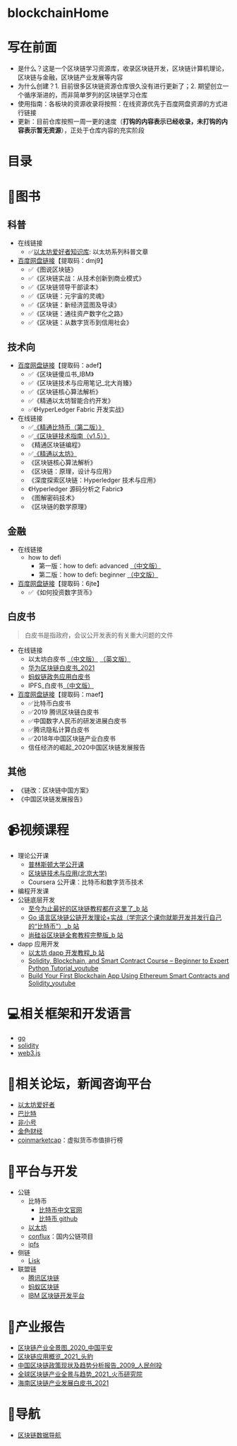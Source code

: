 # blockchainHome
# 写在前面
- 是什么？这是一个区块链学习资源库，收录区块链开发，区块链计算机理论，区块链与金融，区块链产业发展等内容
- 为什么创建？1. 目前很多区块链资源仓库很久没有进行更新了；2. 期望创立一个循序渐进的，而非简单罗列的区块链学习仓库
- 使用指南：各板块的资源收录将按照：在线资源优先于百度网盘资源的方式进行链接
- 更新：目前仓库按照一周一更的速度（**打钩的内容表示已经收录，未打钩的内容表示暂无资源**），正处于仓库内容的充实阶段 
# 目录
# :blue_book:图书
## 科普
- 在线链接
  - :white_check_mark:[以太坊爱好者知识库](https://ethfans.org/wikis/Home): 以太坊系列科普文章
- [百度网盘链接](https://pan.baidu.com/s/1HiqPNszFwGYjyL5pq2WoBA)【提取码：dmj9】
  - :white_check_mark:《图说区块链》
  - :white_check_mark:《区块链实战：从技术创新到商业模式》
  - :white_check_mark:《区块链领导干部读本》
  - :white_check_mark:《区块链：元宇宙的灵魂》
  - :white_check_mark:《区块链：新经济蓝图及导读》
  - :white_check_mark:《区块链：通往资产数字化之路》
  - :white_check_mark:《区块链：从数字货币到信用社会》
## 技术向
- [百度网盘链接](https://pan.baidu.com/s/1S4Bw1mJEx4xix6V0wxMPUw)【提取码：adef】
  - :white_check_mark:《区块链傻瓜书_IBM》
  - :white_check_mark:《区块链技术与应用笔记_北大肖臻》
  - :white_check_mark:《区块链核心算法解析》
  - :white_check_mark:《精通以太坊智能合约开发》
  - :white_check_mark:《HyperLedger Fabric 开发实战》
- 在线链接
  - :white_check_mark:[《精通比特币（第二版）》](https://www.8btc.com/books/834/masterbitcoin2cn/_book/)
  - :white_check_mark:[《区块链技术指南（v1.5）》](https://yeasy.gitbook.io/blockchain_guide/)
  - 《精通区块链编程》
  - :white_check_mark:[《精通以太坊》](https://www.8btc.com/books/834/ethereum-book/_book/)
  - 《区块链核心算法解析》
  - 《区块链：原理，设计与应用》
  - 《深度探索区块链：Hyperledger 技术与应用》
  - 《Hyperledger 源码分析之 Fabric》
  - 《图解密码技术》
  - 《区块链的数学原理》
## 金融
- 在线链接
  - how to defi
    - 第一版：how to defi: advanced [（中文版）](https://nigdaemon.gitbook.io/how-to-defi-advanced-zhogn-wen-b/)
    - 第二版：how to defi: beginner [（中文版）](https://nigdaemon.gitbook.io/how-to-defi-beginnerv2)
- [百度网盘链接](https://pan.baidu.com/s/117H39_qh83Uq2YoepaNUEw)【提取码：6jte】
  - :white_check_mark:《如何投资数字货币》 
## 白皮书
> 白皮书是指政府，会议公开发表的有关重大问题的文件
- 在线链接
  - 以太坊白皮书 [（中文版）](https://github.com/ethereum/wiki/wiki/%5B%E4%B8%AD%E6%96%87%5D-%E4%BB%A5%E5%A4%AA%E5%9D%8A%E7%99%BD%E7%9A%AE%E4%B9%A6) [（英文版）](https://github.com/ethereum/wiki/wiki/White-Paper)
  - [华为区块链白皮书_2021](https://res-static.hc-cdn.cn/cloudbu-site/china/zh-cn/BCS/BCS2.0.pdf)
  - [蚂蚁链政务应用白皮书](https://gw.alipayobjects.com/os/bmw-prod/f3d7600b-5d5d-4c83-b7f3-7e5ee23b574e.pdf)
  - IPFS_白皮书[（中文版）](https://ipfs.netlify.app/tutorial/whitepaperipfs.html)
- [百度网盘链接](https://pan.baidu.com/s/1bkDtL8-RptiLKYmCAdSqJg)【提取码：maef】
  - :white_check_mark:比特币白皮书
  - :white_check_mark:2019 腾讯区块链白皮书
  - :white_check_mark:中国数字人民币的研发进展白皮书
  - :white_check_mark:腾讯隐私计算白皮书
  - :white_check_mark:2018年中国区块链产业白皮书
  - 信任经济的崛起_2020中国区块链发展报告
## 其他
- 《链改：区块链中国方案》
- 《中国区块链发展报告》

# :video_camera:视频课程
- 理论公开课
  - [普林斯顿大学公开课](https://www.coursera.org/learn/cryptocurrency)
  - [区块链技术与应用(北京大学)](https://www.bilibili.com/video/BV1Vt411X7JF?from=search&seid=5457438249126614853)
  - Coursera 公开课：比特币和数字货币技术
 - 编程开发课
  - 公链底层开发
    - [至今为止最好的区块链教程都在这里了_b 站](https://www.bilibili.com/video/BV1xA411p7C7?from=search&seid=5495904971996371156&spm_id_from=333.337.0.0)
    - [Go 语言区块链公链开发理论+实战（学完这个课你就能开发并发行自己的“比特币”）_b 站](https://www.bilibili.com/video/BV1GJ411Q7ZP?from=search&seid=5495904971996371156&spm_id_from=333.337.0.0)
    - [尚硅谷区块链全套教程完整版_b 站](https://www.bilibili.com/video/BV1NJ411D7rf?spm_id_from=333.999.0.0)
  - dapp 应用开发
    - [以太坊 dapp 开发教程_b 站](https://www.bilibili.com/video/BV14z4y1Z7Jd?spm_id_from=333.999.0.0)  
    - [Solidity, Blockchain, and Smart Contract Course – Beginner to Expert Python Tutorial_youtube](https://www.youtube.com/watch?v=M576WGiDBdQ&ab_channel=freeCodeCamp.org)
    - [Build Your First Blockchain App Using Ethereum Smart Contracts and Solidity_youtube](https://www.youtube.com/watch?v=coQ5dg8wM2o&ab_channel=freeCodeCamp.org)

# :computer:相关框架和开发语言
- [go](https://golang.org/)
- [solidity](https://docs.soliditylang.org/)
- [web3.js](https://github.com/ChainSafe/web3.js)

# :newspaper:相关论坛，新闻咨询平台
- [以太坊爱好者](https://ethfans.org/)
- [巴比特](https://www.8btc.com/)
- [非小号](https://www.feixiaohao.co/)
- [金色财经](https://www.jinse.com/)
- [coinmarketcap](https://coinmarketcap.com/zh/)：虚拟货币市值排行榜

# :house_with_garden:平台与开发
- 公链
  - 比特币
    - [比特币中文官网](https://bitcoin.org/zh_CN/)
    - [比特币 github](https://github.com/bitcoin)
  - [以太坊](https://ethereum.org/zh/)
  - [conflux](https://confluxnetwork.org/zh/)：国内公链项目
  - [ipfs](https://ipfs.io/)
- 侧链
  - [Lisk](https://lisk.com/)
- 联盟链
  - [腾讯区块链](https://trustsql.qq.com/)
  - [蚂蚁区块链](https://antchain.antgroup.com/)
  - [IBM 区块链开发平台](https://www.ibm.com/cn-zh/blockchain)


# :bookmark_tabs:产业报告
- [区块链产业全景图_2020_中国平安](https://github.com/Eternaldeath/blockchainHome/blob/main/IndustryReport/%E5%8C%BA%E5%9D%97%E9%93%BE%E4%BA%A7%E4%B8%9A%E5%85%A8%E6%99%AF%E5%9B%BE_2020_%E4%B8%AD%E5%9B%BD%E5%B9%B3%E5%AE%89.pdf)
- [区块链应用概览_2021_头豹](https://github.com/Eternaldeath/blockchainHome/blob/main/IndustryReport/%E5%8C%BA%E5%9D%97%E9%93%BE%E5%BA%94%E7%94%A8%E6%A6%82%E8%A7%88_2021_%E5%A4%B4%E8%B1%B9.pdf)
- [中国区块链政策现状及趋势分析报告_2009_人民创投](https://github.com/Eternaldeath/blockchainHome/blob/main/IndustryReport/%E4%B8%AD%E5%9B%BD%E5%8C%BA%E5%9D%97%E9%93%BE%E6%94%BF%E7%AD%96%E7%8E%B0%E7%8A%B6%E5%8F%8A%E8%B6%8B%E5%8A%BF%E5%88%86%E6%9E%90%E6%8A%A5%E5%91%8A_2009_%E4%BA%BA%E6%B0%91%E5%88%9B%E6%8A%95.pdf)
- [全球区块链产业全景与趋势_2021_火币研究院](https://github.com/Eternaldeath/blockchainHome/blob/main/IndustryReport/%E5%85%A8%E7%90%83%E5%8C%BA%E5%9D%97%E9%93%BE%E4%BA%A7%E4%B8%9A%E5%85%A8%E6%99%AF%E4%B8%8E%E8%B6%8B%E5%8A%BF_2021_%E7%81%AB%E5%B8%81%E7%A0%94%E7%A9%B6%E9%99%A2.pdf)
- [海南区块链产业发展白皮书_2021](https://new.qq.com/omn/20210330/20210330A0D7SY00.html)
# :book:导航
- [区块链数据导航](https://ytm.ltd/)
